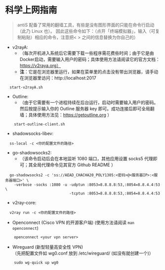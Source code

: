 # 科学上网指南

> antiS 配备了常用的翻墙工具，有些是没有图形界面的只能在命令行启动（此乃 Linux 也）。
因此这些命令如下：（点开「终端模拟器」，输入（可复制粘贴）相应的命令，注意把< > 之间的信息替换为你自己的）  

- v2rayA: 
    - （每次开机进入系统后它需要下载一些程序需花费些时间；由于它是由Docker启动，需要输入用户的密码；具体使用方法请阅读它的官方文档：https://v2raya.org）  
    - **注**：它是在浏览器里运行，如果在菜单里的点击没有带出浏览器，请手动在浏览器里访问：http://localhost:2017 
```
  start-v2rayA.sh
```

- Outline:   
    - （由于它需要有一个进程持续在后台运行，启动时需要输入用户的密码。然后按提示输入你的 Outline 服务器 key 即可。成功连接后即可全局翻墙；具体使用方法见：https://getoutline.org ）  
```
    start-outline-client.sh
```

- shadowsocks-libev:
```
  ss-local -c <你的配置文件的路径>
```

- go-shadowsocks2:
    - （该命令启动后会在本地监听 1080 端口，其他应用设置 socks5 代理即可；其全局代理命令见其官方 Github README ）  
```
  go-shadowsocks2 -c 'ss://AEAD_CHACHA20_POLY1305:<密码>@<服务器IP>:<服务器端口>' \
    -verbose -socks :1080 -u -udptun :8053=8.8.8.8:53,:8054=8.8.4.4:53 \
                             -tcptun :8053=8.8.8.8:53,:8054=8.8.4.4:53
```

- v2ray-core:
```
  v2ray run -c <你的配置文件的路径>
```

- Openconnect (Cisco VPN 的开源客户端)
	(使用方法请阅读 `man openconnect`)
```
	openconnect <your vpn server>
```

- Wireguard (新型轻量高安全性 VPN)  
    （先把配置文件如 wg0.conf 放到 /etc/wireguard/ (如没有就创建一个)）
```
    sudo wg-quick up wg0
```
